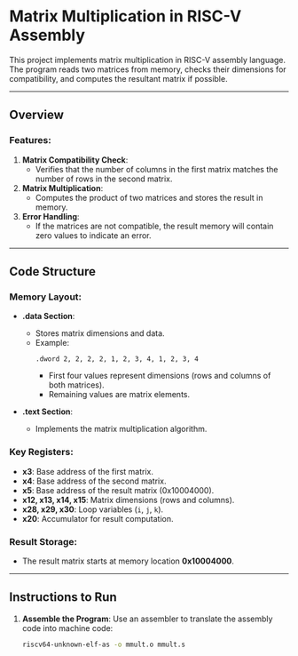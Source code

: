 # Matrix Multiplication in RISC-V Assembly

This project implements matrix multiplication in RISC-V assembly language. The program reads two matrices from memory, checks their dimensions for compatibility, and computes the resultant matrix if possible.

---

## Overview

### Features:
1. **Matrix Compatibility Check**:
   - Verifies that the number of columns in the first matrix matches the number of rows in the second matrix.
2. **Matrix Multiplication**:
   - Computes the product of two matrices and stores the result in memory.
3. **Error Handling**:
   - If the matrices are not compatible, the result memory will contain zero values to indicate an error.

---

## Code Structure

### Memory Layout:
- **.data Section**:
  - Stores matrix dimensions and data.
  - Example:
    ```
    .dword 2, 2, 2, 2, 1, 2, 3, 4, 1, 2, 3, 4
    ```
    - First four values represent dimensions (rows and columns of both matrices).
    - Remaining values are matrix elements.

- **.text Section**:
  - Implements the matrix multiplication algorithm.

### Key Registers:
- **x3**: Base address of the first matrix.
- **x4**: Base address of the second matrix.
- **x5**: Base address of the result matrix (0x10004000).
- **x12, x13, x14, x15**: Matrix dimensions (rows and columns).
- **x28, x29, x30**: Loop variables (`i`, `j`, `k`).
- **x20**: Accumulator for result computation.

### Result Storage:
- The result matrix starts at memory location **0x10004000**.

---

## Instructions to Run

1. **Assemble the Program**:
   Use an assembler to translate the assembly code into machine code:
   ```bash
   riscv64-unknown-elf-as -o mmult.o mmult.s
